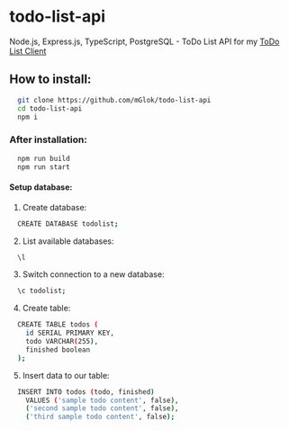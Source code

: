 # todo-list-api
Node.js, Express.js, TypeScript, PostgreSQL - ToDo List API for my [ToDo List Client](https://github.com/mGlok/todo-list-client)

## How to install:

```bash
  git clone https://github.com/mGlok/todo-list-api
  cd todo-list-api
  npm i
```

### After installation:

```bash
  npm run build
  npm run start
```

#### Setup database:

1. Create database:

```bash
  CREATE DATABASE todolist;
```

2. List available databases:

```bash
  \l
```

3. Switch connection to a new database:

```bash
  \c todolist;
```

4. Create table:

```bash
  CREATE TABLE todos (
    id SERIAL PRIMARY KEY,
    todo VARCHAR(255),
    finished boolean
  );
```

5. Insert data to our table:

```bash
  INSERT INTO todos (todo, finished)
    VALUES ('sample todo content', false),
    ('second sample todo content', false),
    ('third sample todo content', false);
```
